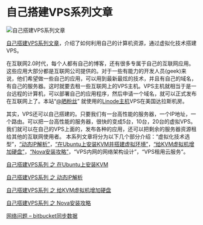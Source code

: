 自己搭建VPS系列文章
=============

![自己搭建VPS系列文章](http://blog.fens.me/wp-content/uploads/2013/05/vps.png)

[自己搭建VPS系列文章](http://blog.fens.me/series-vps/)，介绍了如何利用自己的计算机资源，通过虚拟化技术搭建VPS。

在互联网2.0时代，每个人都有自己的博客，还有很多专属于自己的互联网应用。这些应用大部分都是互联网公司提供的。对于一些有能力的开发人员(geek)来说，他们希望做一些自己的应用，可以用到最新最炫的技术，并且有自己的域名，有自己的服务器。这时就要去租一些互联网上的VPS主机。VPS主机就相当于是一台远程的计算机，可以部署自己的应用程序，然后申请一个域名，就可以正式发布在互联网上了。本站“[@晒粉丝](http://www.fens.me/)” 就使用的[Linode主机](http://www.linode.com/?r=70e684fdc20f965f06b7b6e80f6acfd25db211ec)VPS在美国达拉斯机房。

其实，VPS还可以自己搭建的。只要我们有一台高性能的服务器，一个IP地址，一个路由。可以把一台高性能的服务器，很快的变成5台，10台，20台的虚拟VPS。我们就可以在自己的VPS上面的，发布各种的应用，还可以把剩余的服务器资源租给其他的互联网使用者。 本系列文章将分为以下几个部分介绍：“虚拟化技术选型”，[“动态IP解析”](http://blog.fens.me/vps-ip-dns)，[“在Ubuntu上安装KVM并搭建虚拟环境”](http://blog.fens.me/vps-kvm/)，[“给KVM虚拟机增加硬盘”](http://blog.fens.me/vps-kvm-disk)，[“Nova安装攻略”](http://blog.fens.me/vps-nova-setup)，“VPS内网的网络架构设计”，“VPS租用云服务”。

 

[自己搭建VPS系列 之 在Ubuntu上安装KVM](http://blog.fens.me/vps-kvm/)

[自己搭建VPS系列 之 动态IP解析](http://blog.fens.me/vps-ip-dns/)

[自己搭建VPS系列 之 给KVM虚拟机增加硬盘](http://blog.fens.me/vps-kvm-disk/)

[自己搭建VPS系列 之 Nova安装攻略](http://blog.fens.me/vps-nova-setup)

[网络问题 – bitbucket同步数据](http://blog.fens.me/vps-network-error/)
